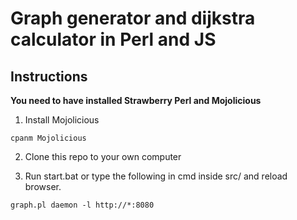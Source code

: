 # Graph generator and dijkstra calculator in Perl and JS
## Instructions
**You need to have installed Strawberry Perl and Mojolicious**
1. Install Mojolicious
```
cpanm Mojolicious
```
2. Clone this repo to your own computer

3. Run start.bat  or type the following in cmd inside src/ and reload browser.
```
graph.pl daemon -l http://*:8080
```